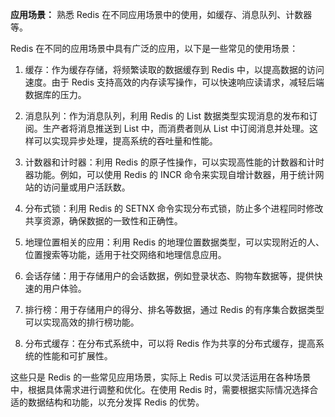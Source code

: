 **应用场景：** 熟悉 Redis 在不同应用场景中的使用，如缓存、消息队列、计数器等。

Redis 在不同的应用场景中具有广泛的应用，以下是一些常见的使用场景：

1. 缓存：作为缓存存储，将频繁读取的数据缓存到 Redis 中，以提高数据的访问速度。由于 Redis 支持高效的内存读写操作，可以快速响应读请求，减轻后端数据库的压力。

2. 消息队列：作为消息队列，利用 Redis 的 List 数据类型实现消息的发布和订阅。生产者将消息推送到 List 中，而消费者则从 List 中订阅消息并处理。这样可以实现异步处理，提高系统的吞吐量和性能。

3. 计数器和计时器：利用 Redis 的原子性操作，可以实现高性能的计数器和计时器功能。例如，可以使用 Redis 的 INCR 命令来实现自增计数器，用于统计网站的访问量或用户活跃数。

4. 分布式锁：利用 Redis 的 SETNX 命令实现分布式锁，防止多个进程同时修改共享资源，确保数据的一致性和正确性。

5. 地理位置相关的应用：利用 Redis 的地理位置数据类型，可以实现附近的人、位置搜索等功能，适用于社交网络和地理信息应用。

6. 会话存储：用于存储用户的会话数据，例如登录状态、购物车数据等，提供快速的用户体验。

7. 排行榜：用于存储用户的得分、排名等数据，通过 Redis 的有序集合数据类型可以实现高效的排行榜功能。

8. 分布式缓存：在分布式系统中，可以将 Redis 作为共享的分布式缓存，提高系统的性能和可扩展性。

这些只是 Redis 的一些常见应用场景，实际上 Redis 可以灵活运用在各种场景中，根据具体需求进行调整和优化。在使用 Redis 时，需要根据实际情况选择合适的数据结构和功能，以充分发挥 Redis 的优势。
